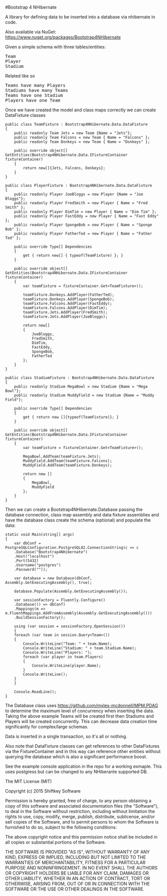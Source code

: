 #Bootstrap 4 NHibernate

A library for defining data to be inserted into a database via nhibernate in code.

Also available via NuGet: https://www.nuget.org/packages/Bootstrap4NHibernate

Given a simple schema with three tables/entities:

<pre>
Team
Player
Stadium
</pre>

Related like so

<pre>
Teams have many Players
Stadiums have many Teams
Teams have one Stadium
Players have one Team
</pre>

Once we have created the model and class maps correctly we can create DataFixture classes


    public class TeamFixture : Bootstrap4NHibernate.Data.DataFixture
    {
        public readonly Team Jets = new Team {Name = "Jets"};
        public readonly Team Falcons = new Team { Name = "Falcons" };
        public readonly Team Donkeys = new Team { Name = "Donkeys" };

        public override object[] GetEntities(Bootstrap4NHibernate.Data.IFixtureContainer fixtureContainer)
        {
            return new[]{Jets, Falcons, Donkeys};
        }
    }

    public class PlayerFixture : Bootstrap4NHibernate.Data.DataFixture
    {
        public readonly Player JoeBloggs = new Player {Name = "Joe Bloggs"};
        public readonly Player FredSmith = new Player { Name = "Fred Smith" };
        public readonly Player DimTim = new Player { Name = "Dim Tim" };
        public readonly Player FastEddy = new Player { Name = "Fast Eddy" };
        public readonly Player SpongeBob = new Player { Name = "Sponge Bob" };
        public readonly Player FatherTed = new Player { Name = "Father Ted" };

        public override Type[] Dependencies
        {
            get { return new[] { typeof(TeamFixture) }; }
        }

        public override object[] GetEntities(Bootstrap4NHibernate.Data.IFixtureContainer fixtureContainer)
        {
            var teamFixture = fixtureContainer.Get<TeamFixture>();

            teamFixture.Donkeys.AddPlayer(FatherTed);
            teamFixture.Donkeys.AddPlayer(SpongeBob);
            teamFixture.Falcons.AddPlayer(FastEddy);
            teamFixture.Falcons.AddPlayer(DimTim);
            teamFixture.Jets.AddPlayer(FredSmith);
            teamFixture.Jets.AddPlayer(JoeBloggs);

            return new[]
            {
                JoeBloggs,
                FredSmith,
                DimTim,
                FastEddy,
                SpongeBob,
                FatherTed
            };
        }
    }

    public class StadiumFixture : Bootstrap4NHibernate.Data.DataFixture
    {
        public readonly Stadium MegaBowl = new Stadium {Name = "Mega Bowl"};
        public readonly Stadium MuddyField = new Stadium {Name = "Muddy Field"};

        public override Type[] Dependencies
        {
            get { return new []{typeof(TeamFixture)}; }
        }

        public override object[] GetEntities(Bootstrap4NHibernate.Data.IFixtureContainer fixtureContainer)
        {
            var teamFixture = fixtureContainer.Get<TeamFixture>();

            MegaBowl.AddTeam(teamFixture.Jets);
            MuddyField.AddTeam(teamFixture.Falcons);
            MuddyField.AddTeam(teamFixture.Donkeys);

            return new []
            {
                MegaBowl,
                MuddyField
            };
        }
    }


Then we can create a Bootstrap4NHibernate.Database passing the database connection, class map assembly and data fixture assemblies and have the database class create the schema (optional) and populate the data:

	static void Main(string[] args)
	{
	    var dbConf = PostgreSQLConfiguration.PostgreSQL82.ConnectionString(c => c
		.Database("Bootstrap4NHibernate")
		.Host("localhost")
		.Port(5432)
		.Username("postgres")
		.Password(""));

	    var database = new Database(dbConf, Assembly.GetExecutingAssembly(), true);

	    database.Populate(Assembly.GetExecutingAssembly());

	    var sessionFactory = Fluently.Configure()
		.Database(() => dbConf)
		.Mappings(m => m.FluentMappings.AddFromAssembly(Assembly.GetExecutingAssembly()))
		.BuildSessionFactory();

	    using (var session = sessionFactory.OpenSession())
	    {
		foreach (var team in session.Query<Team>())
		{
		    Console.WriteLine("Team: " + team.Name);
		    Console.WriteLine("Stadium: " + team.Stadium.Name);
		    Console.WriteLine("Players: ");
		    foreach (var player in team.Players)
		    {
		        Console.WriteLine(player.Name);
		    }
		    Console.WriteLine();
		}
	    }

	    Console.ReadLine();
	}

The Database class uses https://github.com/myles-mcdonnell/MPM.PDAG to determine the maximum level
of concurrency when inserting the data.  Taking the above example Teams will be created first then Stadiums and Players will be created concurrently.  This can decrease data creation time significantly for complex/large schemas.

Data is inserted in a single transaction, so it's all or nothing.

Also note that DataFixture classes can get references to other DataFixtures via the FixtureContainer and in this way can reference other entities without querying the database which is also a significant performance boost.

See the example console application in the repo for a working exmaple.  This uses postgress but can be changed to any NHiberante supported DB.



The MIT License (MIT)

Copyright (c) 2015 Shiftkey Software

Permission is hereby granted, free of charge, to any person obtaining a copy
of this software and associated documentation files (the "Software"), to deal
in the Software without restriction, including without limitation the rights
to use, copy, modify, merge, publish, distribute, sublicense, and/or sell
copies of the Software, and to permit persons to whom the Software is
furnished to do so, subject to the following conditions:

The above copyright notice and this permission notice shall be included in
all copies or substantial portions of the Software.

THE SOFTWARE IS PROVIDED "AS IS", WITHOUT WARRANTY OF ANY KIND, EXPRESS OR
IMPLIED, INCLUDING BUT NOT LIMITED TO THE WARRANTIES OF MERCHANTABILITY,
FITNESS FOR A PARTICULAR PURPOSE AND NONINFRINGEMENT. IN NO EVENT SHALL THE
AUTHORS OR COPYRIGHT HOLDERS BE LIABLE FOR ANY CLAIM, DAMAGES OR OTHER
LIABILITY, WHETHER IN AN ACTION OF CONTRACT, TORT OR OTHERWISE, ARISING FROM,
OUT OF OR IN CONNECTION WITH THE SOFTWARE OR THE USE OR OTHER DEALINGS IN
THE SOFTWARE.









